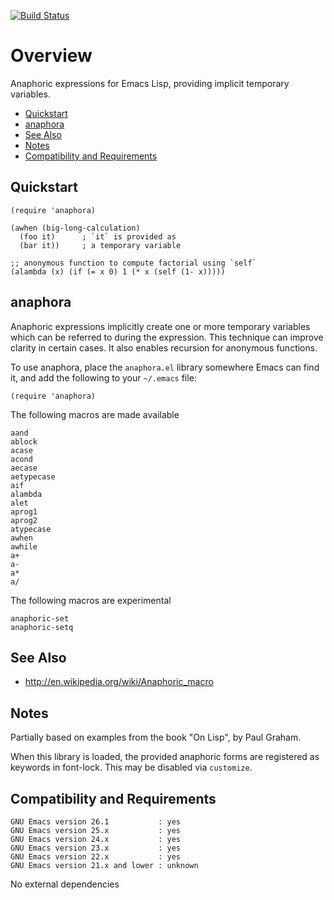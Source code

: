 [![Build Status](https://secure.travis-ci.org/rolandwalker/anaphora.png?branch=master)](http://travis-ci.org/rolandwalker/anaphora)

# Overview

Anaphoric expressions for Emacs Lisp, providing implicit temporary variables.

 * [Quickstart](#quickstart)
 * [anaphora](#anaphora)
 * [See Also](#see-also)
 * [Notes](#notes)
 * [Compatibility and Requirements](#compatibility-and-requirements)

## Quickstart

```elisp
(require 'anaphora)
 
(awhen (big-long-calculation)
  (foo it)      ; `it` is provided as
  (bar it))     ; a temporary variable
 
;; anonymous function to compute factorial using `self`
(alambda (x) (if (= x 0) 1 (* x (self (1- x)))))
```

## anaphora

Anaphoric expressions implicitly create one or more temporary
variables which can be referred to during the expression.  This
technique can improve clarity in certain cases.  It also enables
recursion for anonymous functions.

To use anaphora, place the `anaphora.el` library somewhere
Emacs can find it, and add the following to your `~/.emacs` file:

```elisp
(require 'anaphora)
```

The following macros are made available

	aand
	ablock
	acase
	acond
	aecase
	aetypecase
	aif
	alambda
	alet
	aprog1
	aprog2
	atypecase
	awhen
	awhile
	a+
	a-
	a*
	a/

The following macros are experimental

	anaphoric-set
	anaphoric-setq

## See Also

 * <http://en.wikipedia.org/wiki/Anaphoric_macro>

## Notes

Partially based on examples from the book "On Lisp", by Paul Graham.

When this library is loaded, the provided anaphoric forms are
registered as keywords in font-lock. This may be disabled via
`customize`.

## Compatibility and Requirements

	GNU Emacs version 26.1           : yes
	GNU Emacs version 25.x           : yes
	GNU Emacs version 24.x           : yes
	GNU Emacs version 23.x           : yes
	GNU Emacs version 22.x           : yes
	GNU Emacs version 21.x and lower : unknown

No external dependencies
